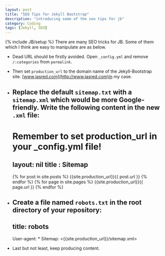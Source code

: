 ```yaml
---
layout: post
title: "SEO Tips for Jekyll Bootstrap"
description: "introducing some of the seo tips for jb"
category: Coding
tags: [Jekyll, SEO]
---
```

{% include JB/setup %}
There are many SEO tricks for JB. Some of them which I think are easy to manipulate are as below.

* Dead URL should be firstly avoided. Open `_config.yml` and remove `/:categories` from `permalink`.

* Then set `production_url` to the domain name of the Jekyll-Bootstrap site. [www.jasred.com](http://www.jasred.com)in my case.

* Replace the default `sitemap.txt` with a `sitemap.xml` which would be more Google-friendly. Write the following content in the new `.xml` file:
    ---
    # Remember to set production_url in your _config.yml file!
    layout: nil
    title : Sitemap
    ---
    <?xml version="1.0" encoding="UTF-8"?>
    <urlset xmlns="http://www.sitemaps.org/schemas/sitemap/0.9">
    {% for post in site.posts %}
        <url>
            <loc>{{site.production_url}}{{ post.url }}</loc>
        </url>
    {% endfor %}
    {% for page in site.pages %}
        <url>
            <loc>{{site.production_url}}{{ page.url }}</loc>
        </url>
    {% endfor %}
    </urlset>

* Create a file named `robots.txt` in the root directory of your repository:
    ---
    title: robots
    ---
    User-agent: *
    Sitemap: <{{site.production_url}}/sitemap.xml>

* Last but not least, keep producing content. 

